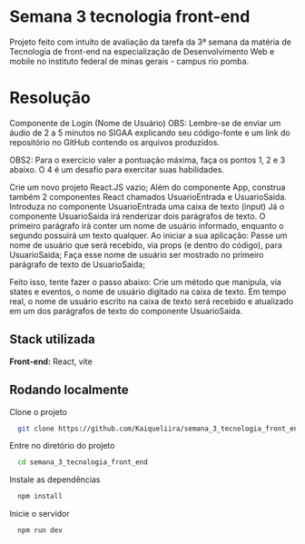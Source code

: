 
# Semana 3 tecnologia front-end

Projeto feito com intuito de avaliação da tarefa da 3ª semana da matéria de Tecnologia de front-end na especialização de Desenvolvimento Web e mobile no instituto federal de minas gerais - campus rio pomba.

# Resolução
Componente de Login (Nome de Usuário)
OBS: Lembre-se de enviar um áudio de 2 a 5 minutos no SIGAA explicando seu código-fonte e um link do repositório no GitHub contendo os arquivos produzidos.

OBS2: Para o exercício valer a pontuação máxima, faça os pontos 1, 2 e 3 abaixo. O 4 é um desafio para exercitar suas habilidades.

Crie um novo projeto React.JS vazio;
Além do componente App, construa também 2 componentes React chamados UsuarioEntrada e UsuarioSaida.
Introduza no componente UsuarioEntrada uma caixa de texto (input) 
Já o componente UsuarioSaida irá renderizar dois parágrafos de texto. O primeiro parágrafo irá conter um nome de usuário informado, enquanto o segundo possuirá um texto qualquer.
Ao iniciar a sua aplicação:
Passe um nome de usuário que será recebido, via props (e dentro do código), para UsuarioSaida;
Faça esse nome de usuário ser mostrado no primeiro parágrafo de texto de UsuarioSaida;

Feito isso, tente fazer o passo abaixo:
Crie um método que manipula, via states e eventos, o nome de usuário digitado na caixa de texto. Em tempo real, o nome de usuário escrito na caixa de texto será recebido e atualizado em um dos parágrafos de texto do componente UsuarioSaida.

## Stack utilizada

**Front-end:** React, vite








## Rodando localmente

Clone o projeto

```bash
  git clone https://github.com/Kaiqueliira/semana_3_tecnologia_front_end
```

Entre no diretório do projeto

```bash
  cd semana_3_tecnologia_front_end
```

Instale as dependências

```bash
  npm install
```

Inicie o servidor

```bash
  npm run dev
```

